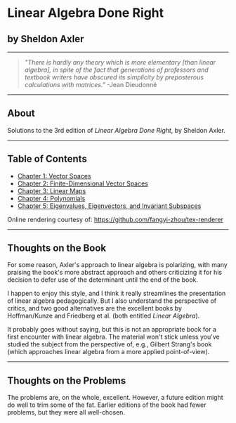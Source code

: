 # Linear Algebra Done Right
## by Sheldon Axler

___

> *"There is hardly any theory which is more elementary [than linear algebra], in spite of the fact that generations of professors and textbook writers have obscured its simplicity by preposterous calculations with matrices."* -Jean Dieudonné
___

## About

Solutions to the 3rd edition of *Linear Algebra Done Right*, by Sheldon Axler.  
___

## Table of Contents

* [Chapter 1: Vector Spaces](http://tex.fangyi.io/render/jubnoske08/linear_algebra/chapter_1.tex)
* [Chapter 2: Finite-Dimensional Vector Spaces](http://tex.fangyi.io/render/jubnoske08/linear_algebra/chapter_2.tex)
* [Chapter 3: Linear Maps](http://tex.fangyi.io/render/jubnoske08/linear_algebra/chapter_3.tex)
* [Chapter 4: Polynomials](http://tex.fangyi.io/render/jubnoske08/linear_algebra/chapter_4.tex)
* [Chapter 5: Eigenvalues, Eigenvectors, and Invariant Subspaces](http://tex.fangyi.io/render/jubnoske08/linear_algebra/chapter_5.tex)

Online rendering courtesy of: https://github.com/fangyi-zhou/tex-renderer 
___

## Thoughts on the Book

For some reason, Axler's approach to linear algebra is polarizing, with many praising the book's more abstract approach and others criticizing it for his decision to defer use of the determinant until the end of the book. 

I happen to enjoy this style, and I think it really streamlines the presentation of linear algebra pedagogically.  But I also understand the perspective of critics, and two good alternatives are the excellent books by Hoffman/Kunze and Friedberg et al. (both entitled *Linear Algebra*).

It probably goes without saying, but this is not an appropriate book for a first encounter with linear algebra.  The material won't stick unless you've studied the subject from the perspective of, e.g., Gilbert Strang's book (which approaches linear algebra from a more applied point-of-view).

___

## Thoughts on the Problems

The problems are, on the whole, excellent.  However, a future edition might do well to trim some of the fat.  Earlier editions of the book had fewer problems, but they were all well-chosen.      



